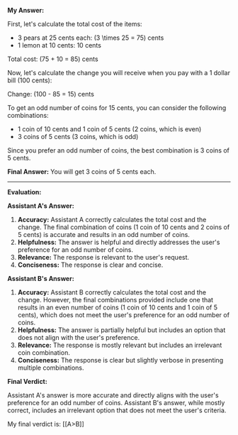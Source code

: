 
**My Answer:**

First, let's calculate the total cost of the items:

- 3 pears at 25 cents each: \(3 \times 25 = 75\) cents
- 1 lemon at 10 cents: 10 cents

Total cost: \(75 + 10 = 85\) cents

Now, let's calculate the change you will receive when you pay with a 1 dollar bill (100 cents):

Change: \(100 - 85 = 15\) cents

To get an odd number of coins for 15 cents, you can consider the following combinations:
- 1 coin of 10 cents and 1 coin of 5 cents (2 coins, which is even)
- 3 coins of 5 cents (3 coins, which is odd)

Since you prefer an odd number of coins, the best combination is 3 coins of 5 cents.

**Final Answer:**
You will get 3 coins of 5 cents each.

---

**Evaluation:**

**Assistant A's Answer:**

1. **Accuracy:** Assistant A correctly calculates the total cost and the change. The final combination of coins (1 coin of 10 cents and 2 coins of 5 cents) is accurate and results in an odd number of coins.
2. **Helpfulness:** The answer is helpful and directly addresses the user's preference for an odd number of coins.
3. **Relevance:** The response is relevant to the user's request.
4. **Conciseness:** The response is clear and concise.

**Assistant B's Answer:**

1. **Accuracy:** Assistant B correctly calculates the total cost and the change. However, the final combinations provided include one that results in an even number of coins (1 coin of 10 cents and 1 coin of 5 cents), which does not meet the user's preference for an odd number of coins.
2. **Helpfulness:** The answer is partially helpful but includes an option that does not align with the user's preference.
3. **Relevance:** The response is mostly relevant but includes an irrelevant coin combination.
4. **Conciseness:** The response is clear but slightly verbose in presenting multiple combinations.

**Final Verdict:**

Assistant A's answer is more accurate and directly aligns with the user's preference for an odd number of coins. Assistant B's answer, while mostly correct, includes an irrelevant option that does not meet the user's criteria.

My final verdict is: [[A>B]]